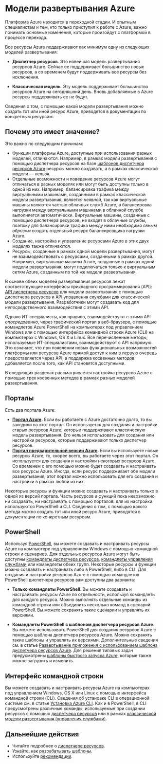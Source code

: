 <properties
   pageTitle="Модели развертывания: диспетчер ресурсов и управление службами (классическая модель) | Azure"
   description="Ознакомьтесь с основными различиями между классической моделью развертывания и моделью развертывания с помощью диспетчера ресурсов."
   services="virtual-network"
   documentationCenter=""
   authors="telmosampaio"
   manager="carolz"
   editor=""
   tags="azure-resource-manager,azure-service-management"/>

<tags
   ms.service="virtual-network"
   ms.devlang="na"
   ms.topic="article"
   ms.tgt_pltfrm="na"
   ms.workload="infrastructure-services"
   ms.date="12/07/2015"
   ms.author="telmos"/>

# Модели развертывания Azure

Платформа Azure находится в переходной стадии. И опытным специалистам и тем, кто только приступил к работе с Azure, важно понимать основные изменения, которые произойдут с платформой в процессе перехода.

Все ресурсы Azure поддерживают как минимум одну из следующих моделей развертывания:

- **Диспетчер ресурсов**. Это новейшая модель развертывания ресурсов Azure. Сейчас ее поддерживает большинство новых ресурсов, а со временем будут поддерживать все ресурсы без исключения.   
 
- **Классическая модель**. Эту модель поддерживает большинство ресурсов Azure на сегодняшний день. Вновь добавляемые в Azure ресурсы поддерживать ее не будут.

Сведения о том, с помощью какой модели развертывания можно создать тот или иной ресурс Azure, приводятся в документации по конкретным ресурсам.

## Почему это имеет значение? 

Это важно по следующим причинам:

- Функции платформы Azure, доступные при использовании разных моделей, отличаются. Например, в рамках модели развертывания с помощью диспетчера ресурсов на базе [шаблонов диспетчера ресурсов Azure](resource-group-overview.md/#template-deployment) ресурсы можно создавать, а в рамках классической модели — нельзя.
- Отдельные возможности и поведение ресурсов Azure могут отличаться в разных моделях или могут быть доступны только в одной из них. Например, балансировка трафика между виртуальными машинами, созданными в рамках классической модели развертывания, является *неявной*, так как виртуальные машины являются частью облачных служб Azure, а балансировка нагрузки между виртуальными машинами в облачной службе выполняется автоматически. Виртуальные машины, созданные с помощью диспетчера ресурсов, не входят в облачные службы, поэтому для балансировки трафика между ними необходимо *явным образом* создать отдельный ресурс балансировщика нагрузки Azure.  
- Создание, настройка и управление ресурсами Azure в этих двух моделях также отличаются.
- Ресурсы, созданные в рамках одной модели развертывания, могут не взаимодействовать с ресурсами, созданными в рамках другой. Например, виртуальные машины Azure, созданные в рамках одной модели развертывания, могут подключаться только к виртуальным сетям Azure, созданным по той же модели развертывания.    

В основе обеих моделей развертывания ресурсов лежат соответствующие интерфейсы прикладного программирования (API): [API диспетчера ресурсов](https://msdn.microsoft.com/library/azure/dn948464.aspx) для модели развертывания с помощью диспетчера ресурсов и [API управления службами](https://msdn.microsoft.com/library/azure/ee460799.aspx) для классической модели развертывания. Разработчики могут создавать код для *непосредственного* взаимодействия с этими API.

Однако ИТ-специалисты, как правило, взаимодействуют с этими API *опосредованно*, через графический портал в веб-браузере, с помощью командлетов Azure PowerShell на компьютерах под управлением Windows или с помощью интерфейса командной строки Azure (CLI) на компьютерах с Windows, OS X и Linux. Все перечисленные методы, используемые ИТ-специалистами, взаимодействуют с API напрямую. Это означает, что при появлении новых функциональных возможностей платформы или ресурсов Azure прямой доступ к ним в первую очередь предоставляется через API, а поддержка косвенных методов добавляется после того, как API становятся доступными.

В следующих разделах рассматривается настройка ресурсов Azure с помощью трех косвенных методов в рамках разных моделей развертывания.

## Порталы
Есть два портала Azure:

- **[Портал Azure](https://manage.windowsazure.com).** Если вы работаете с Azure достаточно долго, то вы заходили на этот портал. Он используется для создания и настройки старых ресурсов Azure, которые поддерживают классическую модель развертывания. Его нельзя использовать для создания или настройки ресурсов, которые поддерживают только диспетчер ресурсов. 
- **[Портал предварительной версии Azure](https://azure.microsoft.com/overview/preview-portal/).** Если вы используете новые ресурсы Azure, то, скорее всего, вы работаете через этот портал. Он используется для создания и настройки некоторых ресурсов Azure. Со временем с его помощью можно будет создавать и настраивать все ресурсы Azure. Иногда, если ресурс поддерживает обе модели развертывания, этот портал можно использовать для его создания и настройки в рамках любой из них. 

Некоторые ресурсы и функции можно создавать и настраивать только в одной из версий портала. Часть ресурсов и функций пока невозможно ни создавать, ни настраивать с помощью порталов: для их настройки используются PowerShell и CLI. Сведения о том, с помощью какого метода можно создать тот или иной ресурс Azure, приводятся в документации по конкретным ресурсам.

## PowerShell
Используя [PowerShell](powershell-install-configure.md), вы можете создавать и настраивать ресурсы Azure на компьютере под управлением Windows с помощью командной строки и сценариев. Для отдельных ресурсов Azure могут быть доступны [командлеты диспетчера ресурсов](https://msdn.microsoft.com/library/azure/mt125356.aspx), [командлеты управления службами](https://msdn.microsoft.com/library/azure/dn708504.aspx) или командлеты обеих групп. Некоторые ресурсы и функции можно создавать и настраивать либо в PowerShell, либо в CLI. Для создания и настройки ресурсов Azure с помощью командлетов PowerShell диспетчера ресурсов вам доступны два варианта:

- **Только командлеты PowerShell**. Вы можете создавать и настраивать ресурсы Azure по отдельности, используя командлеты для каждого ресурса. Можно выполнять отдельные команды из командной строки или объединить несколько команд в сценарий PowerShell. Вы можете сохранять такие сценарии и управлять их версиями.

- **Командлеты PowerShell с шаблоном диспетчера ресурсов Azure**. Вы можете использовать PowerShell для создания ресурсов Azure с помощью шаблона диспетчера ресурсов Azure. Можно сохранять такие шаблоны и управлять их версиями. Дополнительные сведения см. в статье [Развертывание приложения с использованием шаблона диспетчера ресурсов Azure](resource-group-template-deploy.md). Для решения типовых задач предусмотрены [шаблоны быстрого запуска Azure](https://azure.microsoft.com/documentation/templates/), которые также можно загрузить и изменить.

## Интерфейс командной строки
Вы можете создавать и настраивать ресурсы Azure на компьютерах под управлением Windows, OS X или Linux с помощью интерфейса командной строки (CLI). Сведения об установке CLI в операционной системе см. в статье [Установка Azure CLI](xplat-cli-install.md). Как и в PowerShell, в CLI предусмотрены различные команды, используемые при создании ресурсов с помощью [диспетчера ресурсов](xplat-cli-azure-resource-manager.md) или в рамках [классической модели развертывания (управления службами)](virtual-machines-command-line-tools.md).

## Дальнейшие действия

- Читайте подробнее о [диспетчере ресурсов](/resource-group-overview.md).
- Узнайте, как [разрабатывать шаблоны](/best-practices-resource-manager-design-templates.md).
- Используйте [рекомендации](/best-practices-resource-manager-examples.md).

<!---HONumber=AcomDC_0128_2016-->